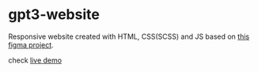 # gpt3-website

Responsive website created with HTML, CSS(SCSS) and JS based on <a href="https://www.figma.com/file/lz9lLpFHMxHm2odnwM3R0z/gpt3?node-id=0%3A1">this figma project</a>.

check <a href="https://michalpostek.github.io/gpt3-website/">live demo</a>
